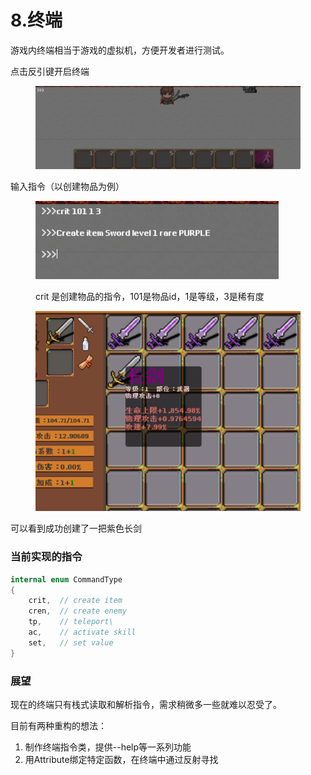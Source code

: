 # 8.终端

游戏内终端相当于游戏的虚拟机，方便开发者进行测试。

点击反引键开启终端

<figure><img src="../.gitbook/assets/image.png" alt=""><figcaption></figcaption></figure>

输入指令（以创建物品为例）

<figure><img src="../.gitbook/assets/image (1).png" alt=""><figcaption><p>crit 是创建物品的指令，101是物品id，1是等级，3是稀有度</p></figcaption></figure>

<figure><img src="../.gitbook/assets/image (2).png" alt=""><figcaption></figcaption></figure>

可以看到成功创建了一把紫色长剑

### 当前实现的指令

```csharp
internal enum CommandType
{
    crit,  // create item
    cren,  // create enemy
    tp,    // teleport\
    ac,    // activate skill
    set,   // set value
}
```

### 展望

现在的终端只有栈式读取和解析指令，需求稍微多一些就难以忍受了。

目前有两种重构的想法：

1. 制作终端指令类，提供--help等一系列功能
2. 用Attribute绑定特定函数，在终端中通过反射寻找
